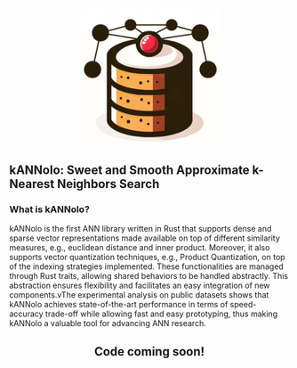 <p align="center">
<img src="./kANNolo.png" alt="drawing" width="250"/>
</p>

## kANNolo: Sweet and Smooth Approximate k-Nearest Neighbors Search

### What is kANNolo?

kANNolo is the first ANN library written in Rust that supports dense and sparse vector representations made available on top of different similarity measures, e.g., euclidean distance and inner product. Moreover, it also supports vector quantization techniques, e.g., Product Quantization, on top of the indexing strategies implemented. These functionalities are managed through Rust traits, allowing shared behaviors to be handled abstractly. This abstraction ensures flexibility and facilitates an easy integration of new components.vThe experimental analysis on public datasets shows that kANNolo achieves state-of-the-art performance in terms of speed-accuracy trade-off while allowing fast and easy prototyping, thus making kANNolo a valuable tool for advancing ANN research.


<h2 align="center">Code coming soon!</h2>
